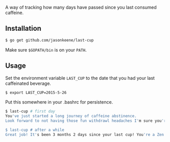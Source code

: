 A way of tracking how many days have passed since you last consumed caffeine.

## Installation

```bash
$ go get github.com/jasonkeene/last-cup
```

Make sure `$GOPATH/bin` is on your `PATH`.

## Usage

Set the environment variable `LAST_CUP` to the date that you had your last
caffeinated beverage.

```bash
$ export LAST_CUP=2015-5-26
```

Put this somewhere in your .bashrc for persistence.

```bash
$ last-cup # first day
You've just started a long journey of caffeine abstinence.
Look forward to not having those fun withdrawl headaches I'm sure you're experiencing.

$ last-cup # after a while
Great job! It's been 3 months 2 days since your last cup! You're a Zen master!
```
